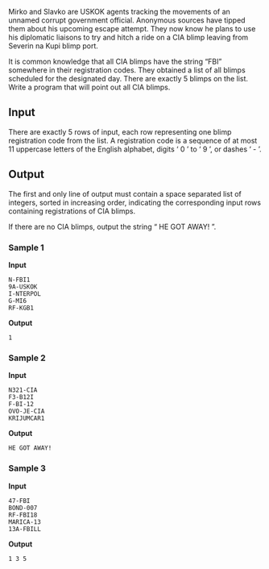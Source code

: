 Mirko and Slavko are USKOK agents tracking the movements of
an unnamed corrupt government official. Anonymous sources have
tipped them about his upcoming escape attempt. They now know he
plans to use his diplomatic liaisons to try and hitch a ride on
a CIA blimp leaving from Severin na Kupi blimp port.

It is common knowledge that all CIA blimps have the string
“FBI” somewhere in their registration codes. They obtained a
list of all blimps scheduled for the designated day. There are
exactly 5 blimps on the list. Write a program that will point
out all CIA blimps.

## Input
There are exactly 5 rows of input, each row representing one blimp registration
code from the list. A registration code is a sequence of at
most 11 uppercase
letters of the English alphabet, digits ‘ 0 ’ to ‘ 9 ’, or dashes
‘ - ’.

## Output
The first and only line of output must contain a space
separated list of integers, sorted in increasing order,
indicating the corresponding input rows containing
registrations of CIA blimps.

If there are no CIA blimps, output the string “ HE GOT AWAY! ”.

### Sample 1
**Input**
```text
N-FBI1
9A-USKOK
I-NTERPOL
G-MI6
RF-KGB1
```
**Output**
```text
1
```

### Sample 2
**Input**
```text
N321-CIA
F3-B12I
F-BI-12
OVO-JE-CIA
KRIJUMCAR1
```
**Output**
```text
HE GOT AWAY!
```

### Sample 3
**Input**
```text
47-FBI
BOND-007
RF-FBI18
MARICA-13
13A-FBILL
```
**Output**
```text
1 3 5
```

